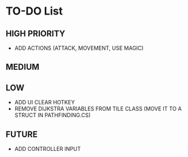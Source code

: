 # TO-DO List


## HIGH PRIORITY
- ADD ACTIONS (ATTACK, MOVEMENT, USE MAGIC)

## MEDIUM

## LOW
- ADD UI CLEAR HOTKEY
- REMOVE DIJKSTRA VARIABLES FROM TILE CLASS (MOVE IT TO A STRUCT IN PATHFINDING.CS)

## FUTURE
- ADD CONTROLLER INPUT